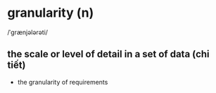 # granularity (n)

/ˈɡrænjələrəti/

## the scale or level of detail in a set of data (chi tiết)

- the granularity of requirements